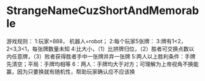 # StrangeNameCuzShortAndMemorable
游戏规则： 1:玩家=888， 机器人=robot； 2:每个玩家5张牌： 3:牌有1&lt;2，2&lt;3,3&lt;1，每张牌数量未知 4:比大小，（1）比拼牌归位，（2）胜者可交换点数以内任意牌，（3）败者获得胜者手中一张牌并弃一张牌 5:两人以上胜利条件：手牌先清空；平局：手牌均相等 6：两人：手牌均大于对方；可理解为上帝视角不换能赢，因为只要换就有随机性，帮助玩家确认应不应该换

